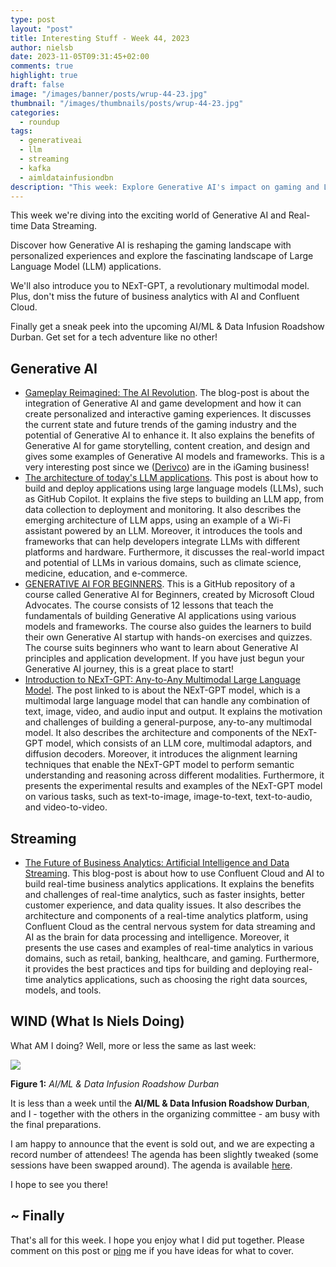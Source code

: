 ```yaml
---
type: post
layout: "post"
title: Interesting Stuff - Week 44, 2023
author: nielsb
date: 2023-11-05T09:31:45+02:00
comments: true
highlight: true
draft: false
image: "/images/banner/posts/wrup-44-23.jpg"
thumbnail: "/images/thumbnails/posts/wrup-44-23.jpg"
categories:
  - roundup
tags:
  - generativeai
  - llm
  - streaming
  - kafka
  - aimldatainfusiondbn
description: "This week: Explore Generative AI's impact on gaming and Large Language Model applications, meet NExT-GPT's multimodal magic, and uncover the future of business analytics with AI and Confluent Cloud. Get a sneak peek at the upcoming AI/ML & Data Infusion Roadshow Durban."
---
```


This week we're diving into the exciting world of Generative AI and Real-time Data Streaming. 

Discover how Generative AI is reshaping the gaming landscape with personalized experiences and explore the fascinating landscape of Large Language Model (LLM) applications. 

We'll also introduce you to NExT-GPT, a revolutionary multimodal model. Plus, don't miss the future of business analytics with AI and Confluent Cloud. 

Finally get a sneak peek into the upcoming AI/ML & Data Infusion Roadshow Durban. Get set for a tech adventure like no other! 

<!--more-->

## Generative AI

* [Gameplay Reimagined: The AI Revolution][1]. The blog-post is about the integration of Generative AI and game development and how it can create personalized and interactive gaming experiences. It discusses the current state and future trends of the gaming industry and the potential of Generative AI to enhance it. It also explains the benefits of Generative AI for game storytelling, content creation, and design and gives some examples of Generative AI models and frameworks. This is a very interesting post since we ([Derivco](/derivco)) are in the iGaming business!
* [The architecture of today's LLM applications][2]. This post is about how to build and deploy applications using large language models (LLMs), such as GitHub Copilot. It explains the five steps to building an LLM app, from data collection to deployment and monitoring. It also describes the emerging architecture of LLM apps, using an example of a Wi-Fi assistant powered by an LLM. Moreover, it introduces the tools and frameworks that can help developers integrate LLMs with different platforms and hardware. Furthermore, it discusses the real-world impact and potential of LLMs in various domains, such as climate science, medicine, education, and e-commerce.
* [GENERATIVE AI FOR BEGINNERS][3]. This is a GitHub repository of a course called Generative AI for Beginners, created by Microsoft Cloud Advocates. The course consists of 12 lessons that teach the fundamentals of building Generative AI applications using various models and frameworks. The course also guides the learners to build their own Generative AI startup with hands-on exercises and quizzes. The course suits beginners who want to learn about Generative AI principles and application development. If you have just begun your Generative AI journey, this is a great place to start!
* [Introduction to NExT-GPT: Any-to-Any Multimodal Large Language Model][4]. The post linked to is about the NExT-GPT model, which is a multimodal large language model that can handle any combination of text, image, video, and audio input and output. It explains the motivation and challenges of building a general-purpose, any-to-any multimodal model. It also describes the architecture and components of the NExT-GPT model, which consists of an LLM core, multimodal adaptors, and diffusion decoders. Moreover, it introduces the alignment learning techniques that enable the NExT-GPT model to perform semantic understanding and reasoning across different modalities. Furthermore, it presents the experimental results and examples of the NExT-GPT model on various tasks, such as text-to-image, image-to-text, text-to-audio, and video-to-video.

## Streaming

* [The Future of Business Analytics: Artificial Intelligence and Data Streaming][5]. This blog-post is about how to use Confluent Cloud and AI to build real-time business analytics applications. It explains the benefits and challenges of real-time analytics, such as faster insights, better customer experience, and data quality issues. It also describes the architecture and components of a real-time analytics platform, using Confluent Cloud as the central nervous system for data streaming and AI as the brain for data processing and intelligence. Moreover, it presents the use cases and examples of real-time analytics in various domains, such as retail, banking, healthcare, and gaming. Furthermore, it provides the best practices and tips for building and deploying real-time analytics applications, such as choosing the right data sources, models, and tools.

## WIND (What Is Niels Doing)

What AM I doing? Well, more or less the same as last week:

![](/images/posts/ai-infusion.png)

**Figure 1:** *AI/ML & Data Infusion Roadshow Durban*

It is less than a week until the **AI/ML & Data Infusion Roadshow Durban**, and I - together with the others in the organizing committee - am busy with the final preparations. 

I am happy to announce that the event is sold out, and we are expecting a record number of attendees! The agenda has been slightly tweaked (some sessions have been swapped around). The agenda is available [here][6].

I hope to see you there!

## ~ Finally

That's all for this week. I hope you enjoy what I did put together. Please comment on this post or [ping][ma] me if you have ideas for what to cover.

[ma]: mailto:niels.it.berglund@gmail.com
[mp]: https://blog.acolyer.org
[iq]: https://www.infoq.com/
[ew]: http://sqlonice.com/
[re]: http://blog.revolutionanalytics.com
[sqsk]: https://www.sqlskills.com
[mdaveyblog]: https://mdavey.wordpress.com/
[charlblog]: https://charlla.com/

[jovpop]: https://twitter.com/JovanPop_MSFT
[bobw]: https://twitter.com/bobwardms
[revod]: https://twitter.com/revodavid
[lonny]: https://twitter.com/sqL_handLe
[ewtw]: https://twitter.com/sqlOnIce
[buckw]: https://twitter.com/BuckWoodyMSFT
[mattw]: https://twitter.com/matthewwarren
[murba]: https://twitter.com/muratdemirbas
[daveda]: https://twitter.com/davidthecoder
[adcol]: https://twitter.com/adriancolyer
[jesrod]: https://twitter.com/jrdothoughts
[tomaz]: https://twitter.com/tomaz_tsql
[dataart]: https://twitter.com/dataartisans
[luis]: https://twitter.com/luis_de_sousa
[benstop]: https://twitter.com/benstopford
[conflu]: https://twitter.com/confluentinc
[tylert]: https://twitter.com/tyler_treat
[andrewng]: https://twitter.com/AndrewYNg
[lawr]: https://twitter.com/bytezn
[jue]: https://twitter.com/b0rk
[yan]: https://twitter.com/theburningmonk
[danny]: https://twitter.com/g9yuayon
[rmoff]: https://twitter.com/rmoff
[ryansw]: https://twitter.com/ryanswanstrom
[pabloc]: https://twitter.com/pabloc_ds
[mklep]: https://twitter.com/martinkl
[mdavey]: https://twitter.com/matt_davey
[jboner]: https://twitter.com/jboner
[joeduff]: https://twitter.com/funcOfJoe
[charl]: https://twitter.com/charllamprecht
[dbricks]: https://twitter.com/databricks
[adsit]: https://twitter.com/SitnikAdam
[vicky]: https://twitter.com/vickyharp
[dscentral]: https://twitter.com/DataScienceCtrl
[natemc]: https://twitter.com/natemcmaster
[ads]: https://twitter.com/azuredatastudio
[travw]: https://twitter.com/radtravis
[emilk]: https://twitter.com/IsTheArchitect
[netflx]: https://netflixtechblog.com/
[hubert]: https://www.linkedin.com/in/hkdulay/
[jserra]: https://www.linkedin.com/in/jamesserra/

[1]: https://pub.towardsai.net/gameplay-reimagined-the-ai-revolution-fff8ec62991c
[2]: https://github.blog/2023-10-30-the-architecture-of-todays-llm-applications/
[3]: https://github.com/microsoft/generative-ai-for-beginners
[4]: https://www.kdnuggets.com/introduction-to-nextgpt-anytoany-multimodal-large-language-model
[5]: https://www.confluent.io/blog/real-time-business-analytics-with-ai
[6]: https://aimldatadurban.org/ai-ml-infusion-dbn/#agenda
